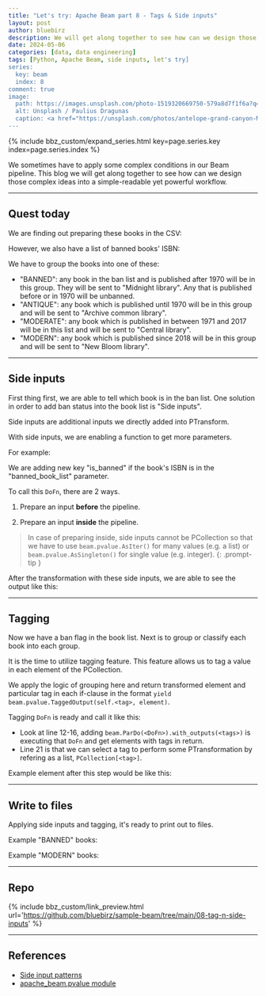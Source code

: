 ```yaml
---
title: "Let's try: Apache Beam part 8 - Tags & Side inputs"
layout: post
author: bluebirz
description: We will get along together to see how can we design those complex ideas into a simple-readable yet powerful workflow.
date: 2024-05-06
categories: [data, data engineering]
tags: [Python, Apache Beam, side inputs, let's try]
series:
  key: beam
  index: 8
comment: true
image:
  path: https://images.unsplash.com/photo-1519320669750-579a8d7f1f6a?q=80&w=1959&auto=format&fit=crop&ixlib=rb-4.0.3&ixid=M3wxMjA3fDB8MHxwaG90by1wYWdlfHx8fGVufDB8fHx8fA%3D%3D
  alt: Unsplash / Paulius Dragunas
  caption: <a href="https://unsplash.com/photos/antelope-grand-canyon-M2UXVaLlfds">Unsplash / Paulius Dragunas</a>
---
```


{% include bbz_custom/expand_series.html key=page.series.key index=page.series.index %}

We sometimes have to apply some complex conditions in our Beam pipeline. This blog we will get along together to see how can we design those complex ideas into a simple-readable yet powerful workflow.

---

## Quest today

We are finding out preparing these books in the CSV:

<script src="https://gist.github.com/bluebirz/c77aa2a47e3e782959bcab4b0d34a7d4.js?file=08-books.csv"></script>

However, we also have a list of banned books' ISBN:

<script src="https://gist.github.com/bluebirz/c77aa2a47e3e782959bcab4b0d34a7d4.js?file=08-banned_book.txt"></script>

We have to group the books into one of these:

- "BANNED": any book in the ban list and is published after 1970 will be in this group. They will be sent to "Midnight library". Any that is published before or in 1970 will be unbanned.
- "ANTIQUE": any book which is published until 1970 will be in this group and will be sent to "Archive common library".
- "MODERATE": any book which is published in between 1971 and 2017 will be in this list and will be sent to "Central library".
- "MODERN": any book which is published since 2018 will be in this group and will be sent to "New Bloom library".

---

## Side inputs

First thing first, we are able to tell which book is in the ban list. One solution in order to add ban status into the book list is "Side inputs".

Side inputs are additional inputs we directly added into PTransform.

With side inputs, we are enabling a function to get more parameters.

For example:

<script src="https://gist.github.com/bluebirz/c77aa2a47e3e782959bcab4b0d34a7d4.js?file=08-book_banning.py"></script>

We are adding new key "is_banned" if the book's ISBN is in the "banned_book_list" parameter.

To call this `DoFn`, there are 2 ways.

1. Prepare an input **before** the pipeline.  

    <script src="https://gist.github.com/bluebirz/c77aa2a47e3e782959bcab4b0d34a7d4.js?file=08-main-pardo-sideinput-beforepipe.py"></script>

1. Prepare an input **inside** the pipeline.  

    <script src="https://gist.github.com/bluebirz/c77aa2a47e3e782959bcab4b0d34a7d4.js?file=08-main-pardo-sideinput-inpipe.py"></script>

> In case of preparing inside, side inputs cannot be PCollection so that we have to use `beam.pvalue.AsIter()` for many values (e.g. a list) or `beam.pvalue.AsSingleton()` for single value (e.g. integer).
{: .prompt-tip }

After the transformation with these side inputs, we are able to see the output like this:

<script src="https://gist.github.com/bluebirz/c77aa2a47e3e782959bcab4b0d34a7d4.js?file=08-after-sideinput.json"></script>

---

## Tagging

Now we have a ban flag in the book list. Next is to group or classify each book into each group.

It is the time to utilize tagging feature. This feature allows us to tag a value in each element of the PCollection.

<script src="https://gist.github.com/bluebirz/c77aa2a47e3e782959bcab4b0d34a7d4.js?file=08-book_tagging.py"></script>

We apply the logic of grouping here and return transformed element and particular tag in each if-clause in the format `yield beam.pvalue.TaggedOutput(self.<tag>, element)`.

Tagging `DoFn` is ready and call it like this:

<script src="https://gist.github.com/bluebirz/c77aa2a47e3e782959bcab4b0d34a7d4.js?file=08-main-pardo-tag.py"></script>

- Look at line 12-16, adding `beam.ParDo(<DoFn>).with_outputs(<tags>)` is executing that `DoFn` and get elements with tags in return.
- Line 21 is that we can select a tag to perform some PTransformation by refering as a list, `PCollection[<tag>]`.

Example element after this step would be like this:

<script src="https://gist.github.com/bluebirz/c77aa2a47e3e782959bcab4b0d34a7d4.js?file=08-after-tag.json"></script>

---

## Write to files

Applying side inputs and tagging, it's ready to print out to files.

Example "BANNED" books:

<script src="https://gist.github.com/bluebirz/c77aa2a47e3e782959bcab4b0d34a7d4.js?file=08-updated_banned_book.csv"></script>

Example "MODERN" books:

<script src="https://gist.github.com/bluebirz/c77aa2a47e3e782959bcab4b0d34a7d4.js?file=08-updated_modern_book.csv"></script>

---

## Repo

{% include bbz_custom/link_preview.html url='<https://github.com/bluebirz/sample-beam/tree/main/08-tag-n-side-inputs>' %}

---

## References

- [Side input patterns](https://beam.apache.org/documentation/patterns/side-inputs/)
- [apache_beam.pvalue module](https://beam.apache.org/releases/pydoc/2.29.0/apache_beam.pvalue.html)
